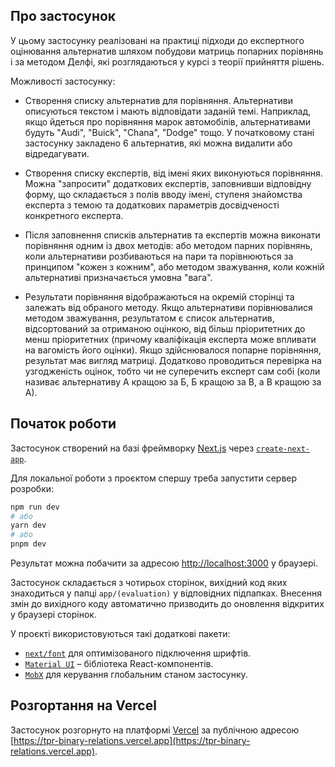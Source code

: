 ## Про застосунок

У цьому застосунку реалізовані на практиці підходи до експертного оцінювання альтернатив шляхом побудови матриць попарних порівнянь і за методом Делфі, які розглядаються у курсі з теорії прийняття рішень.

Можливості застосунку:

* Створення списку альтернатив для порівняння. Альтернативи описуються текстом і мають відповідати заданій темі. Наприклад, якщо йдеться про порівняння марок автомобілів, альтернативами будуть "Audi", "Buick", "Chana", "Dodge" тощо. У початковому стані застосунку закладено 6 альтернатив, які можна видалити або відредагувати.

* Створення списку експертів, від імені яких виконуються порівняння. Можна "запросити" додаткових експертів, заповнивши відповідну форму, що складається з полів вводу імені, ступеня знайомства експерта з темою та додаткових параметрів досвідченості конкретного експерта.

* Після заповнення списків альтернатив та експертів можна виконати порівняння одним із двох методів: або методом парних порівнянь, коли альтернативи розбиваються на пари та порівнюються за принципом "кожен з кожним", або методом зважування, коли кожній альтернативі призначається умовна "вага".

* Результати порівняння відображаються на окремій сторінці та залежать від обраного методу. Якщо альтернативи порівнювалися методом зважування, результатом є список альтернатив, відсортований за отриманою оцінкою, від більш пріоритетних до менш пріоритетних (причому кваліфікація експерта може впливати на вагомість його оцінки). Якщо здійснювалося попарне порівняння, результат має вигляд матриці. Додатково проводиться перевірка на узгодженість оцінок, тобто чи не суперечить експерт сам собі (коли називає альтернативу А кращою за Б, Б кращою за В, а В кращою за А).

## Початок роботи

Застосунок створений на базі фреймворку [Next.js](https://nextjs.org/) через [`create-next-app`](https://github.com/vercel/next.js/tree/canary/packages/create-next-app).

Для локальної роботи з проєктом спершу треба запустити сервер розробки:

```bash
npm run dev
# або
yarn dev
# або
pnpm dev
```

Результат можна побачити за адресою [http://localhost:3000](http://localhost:3000) у браузері.

Застосунок складається з чотирьох сторінок, вихідний код яких знаходиться у папці `app/(evaluation)` у відповідних підпапках. Внесення змін до вихідного коду автоматично призводить до оновлення відкритих у браузері сторінок.

У проєкті використовуються такі додаткові пакети:

* [`next/font`](https://nextjs.org/docs/basic-features/font-optimization) для оптимізованого підключення шрифтів.
* [`Material UI`](https://mui.com/material-ui) – бібліотека React-компонентів.
* [`MobX`](https://mobx.js.org/) для керування глобальним станом застосунку.

## Розгортання на Vercel

Застосунок розгорнуто на платформі [Vercel](https://vercel.com/new?utm_medium=default-template&filter=next.js&utm_source=create-next-app&utm_campaign=create-next-app-readme) за публічною адресою [https://tpr-binary-relations.vercel.app](https://tpr-binary-relations.vercel.app).
